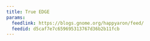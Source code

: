 ```yaml
---
title: True EDGE
params:
  feedlink: https://blogs.gnome.org/happyaron/feed/
  feedid: d5caf7e7c659695313767d36b2b11fcb
---
```

